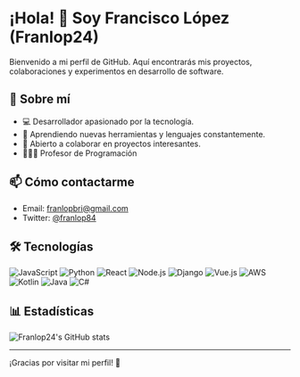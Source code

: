 # ¡Hola! 👋 Soy Francisco López (Franlop24)

Bienvenido a mi perfil de GitHub. Aquí encontrarás mis proyectos, colaboraciones y experimentos en desarrollo de software.

## 🚀 Sobre mí

- 💻 Desarrollador apasionado por la tecnología.
- 🌱 Aprendiendo nuevas herramientas y lenguajes constantemente.
- 🤝 Abierto a colaborar en proyectos interesantes.
- 👨🏻‍💻 Profesor de Programación

## 📫 Cómo contactarme

- Email: franlopbri@gmail.com
- Twitter: [@franlop84](https://x.com/franlop84)

## 🛠️ Tecnologías

![JavaScript](https://img.shields.io/badge/-JavaScript-black?style=flat-square&logo=javascript)
![Python](https://img.shields.io/badge/-Python-black?style=flat-square&logo=python)
![React](https://img.shields.io/badge/-React-black?style=flat-square&logo=react)
![Node.js](https://img.shields.io/badge/-Node.js-black?style=flat-square&logo=node.js)
![Django](https://img.shields.io/badge/-Django-black?style=flat-square&logo=django)
![Vue.js](https://img.shields.io/badge/-Vue.js-black?style=flat-square&logo=vue.js)
![AWS](https://img.shields.io/badge/-AWS-black?style=flat-square&logo=amazonaws)
![Kotlin](https://img.shields.io/badge/-Kotlin-black?style=flat-square&logo=kotlin)
![Java](https://img.shields.io/badge/-Java-black?style=flat-square&logo=java)
![C#](https://img.shields.io/badge/-C%23-black?style=flat-square&logo=c-sharp)

## 📊 Estadísticas

![Franlop24's GitHub stats](https://github-readme-stats.vercel.app/api?username=franlop24&show_icons=true&theme=radical)


---

¡Gracias por visitar mi perfil! 🚀